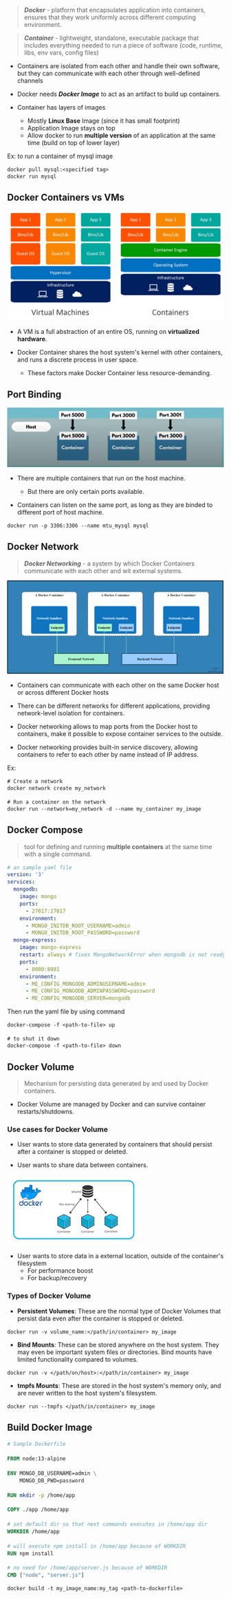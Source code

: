 > _**Docker**_ - platform that encapsulates application into containers, ensures that they work uniformly across different computing environment.

> _**Container**_ - lightweight, standalone, executable package that includes everything needed to run a piece of software (code, runtime, libs, env vars, config files)

* Containers are isolated from each other and handle their own software, but they can communicate with each other through well-defined channels

* Docker needs _**Docker Image**_ to act as an artifact to build up containers.

* Container has layers of images
    * Mostly **Linux Base** Image (since it has small footprint)
    * Application Image stays on top
    * Allow docker to run **multiple version** of an application at the same time (build on top of lower layer)

Ex: to run a container of mysql image
```pwsh
docker pull mysql:<specified tag>
docker run mysql
```

## Docker Containers vs VMs
![Docker Containers vs VMs](/Images/docker-containerized-and-vm-transparent-bg.png)

* A VM is a full abstraction of an entire OS, running on **virtualized hardware**.

* Docker Container shares the host system's kernel with other containers, and runs a discrete process in user space.
    * These factors make Docker Container less resource-demanding.

## Port Binding
![Docker port binding](/Images/docker-port-binding.png)

* There are multiple containers that run on the host machine.
    * But there are only certain ports available.

* Containers can listen on the same port, as long as they are binded to different port of host machine.

```pwsh
docker run -p 3306:3306 --name mtu_mysql mysql
```

## Docker Network

> _**Docker Networking**_ - a system by which Docker Containers communicate with each other and wit external systems.

![Docker networking](/Images/docker-networking.png)

* Containers can communicate with each other on the same Docker host or across different Docker hosts

* There can be different networks for different applications, providing network-level isolation for containers.

* Docker networking allows to map ports from the Docker host to containers, make it possible to expose container services to the outside.

* Docker networking provides built-in service discovery, allowing containers to refer to each other by name instead of IP address.

Ex:
```pwsh
# Create a network
docker network create my_network

# Run a container on the network
docker run --network=my_network -d --name my_container my_image
```

## Docker Compose
> tool for defining and running **multiple containers** at the same time with a single command.

```yaml
# an sample yaml file
version: '3'
services:
  mongodb:
    image: mongo
    ports:
      - 27017:27017
    environment:
      - MONGO_INITDB_ROOT_USERNAME=admin
      - MONGO_INITDB_ROOT_PASSWORD=password
  mongo-express:
    image: mongo-express
    restart: always # fixes MongoNetworkError when mongodb is not ready when mongo-express starts
    ports:
      - 8080:8081
    environment:
      - ME_CONFIG_MONGODB_ADMINUSERNAME=admin
      - ME_CONFIG_MONGODB_ADMINPASSWORD=password
      - ME_CONFIG_MONGODB_SERVER=mongodb
```

Then run the yaml file by using command
```shell
docker-compose -f <path-to-file> up

# to shut it down
docker-compose -f <path-to-file> down
```

## Docker Volume
> Mechanism for persisting data generated by and used by Docker containers. 

* Docker Volume are managed by Docker and can survive container restarts/shutdowns.

### Use cases for Docker Volume
* User wants to store data generated by containers that should persist after a container is stopped or deleted.

* User wants to share data between containers.

![Docker Volume share data](/Images/docker-volume.png)

* User wants to store data in a external location, outside of the container's filesystem
    * For performance boost
    * For backup/recovery

### Types of Docker Volume
* **Persistent Volumes**: These are the normal type of Docker Volumes that persist data even after the container is stopped or deleted.

```pwsh
docker run -v volume_name:</path/in/container> my_image
```

* **Bind Mounts**: These can be stored anywhere on the host system. They may even be important system files or directories. Bind mounts have limited functionality compared to volumes.

```pwsh
docker run -v </path/on/host>:</path/in/container> my_image
```

* **tmpfs Mounts**: These are stored in the host system's memory only, and are never written to the host system's filesystem.

```pwsh
docker run --tmpfs </path/in/container> my_image
```

## Build Docker Image

```dockerfile
# Sample Dockerfile

FROM node:13-alpine

ENV MONGO_DB_USERNAME=admin \
    MONGO_DB_PWD=password

RUN mkdir -p /home/app

COPY ./app /home/app

# set default dir so that next commands executes in /home/app dir
WORKDIR /home/app

# will execute npm install in /home/app because of WORKDIR
RUN npm install

# no need for /home/app/server.js because of WORKDIR
CMD ["node", "server.js"]
```

```pwsh
docker build -t my_image_name:my_tag <path-to-dockerfile>
```